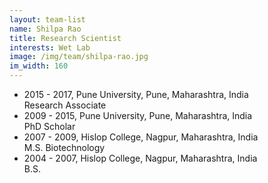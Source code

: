 ```yaml
---
layout: team-list
name: Shilpa Rao
title: Research Scientist
interests: Wet Lab
image: /img/team/shilpa-rao.jpg
im_width: 160
---
```

* 2015 - 2017, Pune University, Pune, Maharashtra, India   
Research Associate
* 2009 - 2015, Pune University, Pune, Maharashtra, India  
PhD Scholar
* 2007 - 2009, Hislop College, Nagpur, Maharashtra, India      
M.S. Biotechnology
* 2004 - 2007, Hislop College, Nagpur, Maharashtra, India   
B.S.
